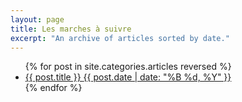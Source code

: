 ```yaml
---
layout: page
title: Les marches à suivre
excerpt: "An archive of articles sorted by date."
---
```


<ul class="post-list">
{% for post in site.categories.articles reversed %}
  <li><article><a href="{{ site.url }}{{ post.url }}">{{ post.title }} <span class="entry-date"><time datetime="{{ post.date | date_to_xmlschema }}">{{ post.date | date: "%B %d, %Y" }}</time></span></a></article></li>
{% endfor %}
</ul>
